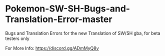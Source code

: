 # Pokemon-SW-SH-Bugs-and-Translation-Error-master
Bugs and Translation Errors for the new Translation of SW/SH gba, for beta testers only

For More Info: https://discord.gg/ADmMyQ8v
